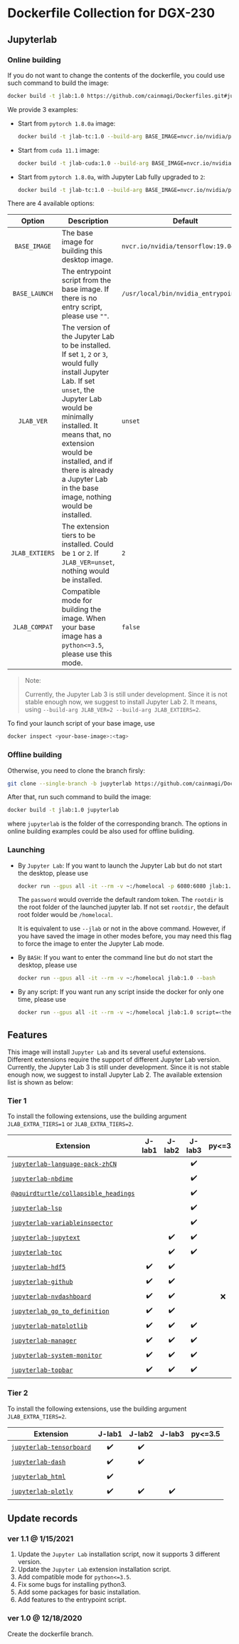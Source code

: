 # Dockerfile Collection for DGX-230

## Jupyterlab

### Online building

If you do not want to change the contents of the dockerfile, you could use such command to build the image:

```Bash
docker build -t jlab:1.0 https://github.com/cainmagi/Dockerfiles.git#jupyterlab
```

We provide 3 examples:

* Start from `pytorch 1.8.0a` image:

    ```bash
    docker build -t jlab-tc:1.0 --build-arg BASE_IMAGE=nvcr.io/nvidia/pytorch:20.12-py3 --build-arg BASE_LAUNCH=/usr/local/bin/nvidia_entrypoint.sh https://github.com/cainmagi/Dockerfiles.git#jupyterlab
    ```

* Start from `cuda 11.1` image:

    ```bash
    docker build -t jlab-cuda:1.0 --build-arg BASE_IMAGE=nvcr.io/nvidia/cuda:11.1-cudnn8-runtime-ubuntu20.04 --build-arg BASE_LAUNCH="" https://github.com/cainmagi/Dockerfiles.git#jupyterlab
    ```

* Start from `pytorch 1.8.0a`, with Jupyter Lab fully upgraded to `2`:

    ```bash
    docker build -t jlab-tc:1.0 --build-arg BASE_IMAGE=nvcr.io/nvidia/pytorch:20.12-py3 --build-arg BASE_LAUNCH=/usr/local/bin/nvidia_entrypoint.sh --build-arg JLAB_VER=2 --build-arg JLAB_EXTIERS=2 https://github.com/cainmagi/Dockerfiles.git#jupyterlab
    ```

There are 4 available options:

| Option | Description | Default |
| :-----: | ----- | ----- |
| `BASE_IMAGE` | The base image for building this desktop image. | `nvcr.io/nvidia/tensorflow:19.04-py3` |
| `BASE_LAUNCH` | The entrypoint script from the base image. If there is no entry script, please use `""`. | `/usr/local/bin/nvidia_entrypoint.sh` |
| `JLAB_VER` | The version of the Jupyter Lab to be installed. If set `1`, `2` or `3`, would fully install Jupyter Lab. If set `unset`, the Jupyter Lab would be minimally installed. It means that, no extension would be installed, and if there is already a Jupyter Lab in the base image, nothing would be installed. | `unset` |
| `JLAB_EXTIERS` | The extension tiers to be installed. Could be `1` or `2`. If `JLAB_VER=unset`, nothing would be installed. | `2` |
| `JLAB_COMPAT` | Compatible mode for building the image. When your base image has a `python<=3.5`, please use this mode. | `false` |

> Note:
>
> Currently, the Jupyter Lab 3 is still under development. Since it is not stable enough now, we suggest to install Jupyter Lab 2. It means, using `--build-arg JLAB_VER=2 --build-arg JLAB_EXTIERS=2`.

To find your launch script of your base image, use

```bash
docker inspect <your-base-image>:<tag>
```

### Offline building

Otherwise, you need to clone the branch firsly:

```Bash
git clone --single-branch -b jupyterlab https://github.com/cainmagi/Dockerfiles.git jupyterlab
```

After that, run such command to build the image:

```Bash
docker build -t jlab:1.0 jupyterlab
```

where `jupyterlab` is the folder of the corresponding branch. The options in online building examples could be also used for offline buliding.

### Launching

* By `Jupyter Lab`: If you want to launch the Jupyter Lab but do not start the desktop, please use

    ```bash
    docker run --gpus all -it --rm -v ~:/homelocal -p 6080:6080 jlab:1.0 password=openjupyter rootdir=/homelocal
    ```

    The `password` would override the default random token. The `rootdir` is the root folder of the launched jupyter lab. If not set `rootdir`, the default root folder would be `/homelocal`.

    It is equivalent to use `--jlab` or not in the above command. However, if you have saved the image in other modes before, you may need this flag to force the image to enter the Jupyter Lab mode.

* By `BASH`: If you want to enter the command line but do not start the desktop, please use

    ```bash
    docker run --gpus all -it --rm -v ~:/homelocal jlab:1.0 --bash
    ```

* By any script: If you want run any script inside the docker for only one time, please use

    ```bash
    docker run --gpus all -it --rm -v ~:/homelocal jlab:1.0 script=<the-path-to-your-script>
    ```

## Features

This image will install `Jupyter Lab` and its several useful extensions. Different extensions require the support of different Jupyter Lab version. Currently, the Jupyter Lab 3 is still under development. Since it is not stable enough now, we suggest to install Jupyter Lab 2. The available extension list is shown as below:

### Tier 1

To install the following extensions, use the building argument `JLAB_EXTRA_TIERS=1` or `JLAB_EXTRA_TIERS=2`.

| Extension | J-lab1 | J-lab2 | J-lab3 | py<=3.5 |
| ----- | :-----: | :-----: | :-----: | :-----: |
| [`jupyterlab-language-pack-zhCN`](https://github.com/jupyterlab/language-packs)                  | | | :heavy_check_mark: | |
| [`jupyterlab-nbdime`](https://github.com/jupyter/nbdime)                                         | | | :heavy_check_mark: | |
| [`@aquirdturtle/collapsible_headings`](https://github.com/aquirdTurtle/Collapsible_Headings)     | | | :heavy_check_mark: | |
| [`jupyterlab-lsp`](https://github.com/krassowski/jupyterlab-lsp)                                 | | | :heavy_check_mark: | |
| [`jupyterlab-variableinspector`](https://github.com/lckr/jupyterlab-variableInspector)           | | | :heavy_check_mark: | |
| [`jupyterlab-jupytext`](https://github.com/mwouts/jupytext/tree/master/packages/labextension)    | | :heavy_check_mark: | :heavy_check_mark: | |
| [`jupyterlab-toc`](https://github.com/jupyterlab/jupyterlab-toc)                                 | | :heavy_check_mark: | :heavy_check_mark: | |
| [`jupyterlab-hdf5`](https://github.com/jupyterlab/jupyterlab-hdf5)                               | :heavy_check_mark: | :heavy_check_mark: | | |
| [`jupyterlab-github`](https://github.com/jupyterlab/jupyterlab-github)                           | :heavy_check_mark: | :heavy_check_mark: | | |
| [`jupyterlab-nvdashboard`](https://github.com/rapidsai/jupyterlab-nvdashboard)                   | :heavy_check_mark: | :heavy_check_mark: | | :x: |
| [`jupyterlab_go_to_definition`](https://github.com/krassowski/jupyterlab-go-to-definition)       | :heavy_check_mark: | :heavy_check_mark: | | |
| [`jupyterlab-matplotlib`](https://github.com/matplotlib/jupyter-matplotlib.git)                  | :heavy_check_mark: | :heavy_check_mark: | :heavy_check_mark: | |
| [`jupyterlab-manager`](https://github.com/jupyter-widgets/ipywidgets) | :heavy_check_mark:       | :heavy_check_mark: | :heavy_check_mark: | |
| [`jupyterlab-system-monitor`](https://github.com/jtpio/jupyterlab-system-monitor)                | :heavy_check_mark: | :heavy_check_mark: | :heavy_check_mark: | |
| [`jupyterlab-topbar`](https://github.com/jtpio/jupyterlab-topbar)                                | :heavy_check_mark: | :heavy_check_mark: | :heavy_check_mark: | |

### Tier 2

To install the following extensions, use the building argument `JLAB_EXTRA_TIERS=2`.

| Extension | J-lab1 | J-lab2 | J-lab3 | py<=3.5 |
| ----- | :-----: | :-----: | :-----: | :-----: |
| [`jupyterlab-tensorboard`](https://github.com/chaoleili/jupyterlab_tensorboard) | :heavy_check_mark: | :heavy_check_mark: | | |
| [`jupyterlab-dash`](https://github.com/plotly/jupyterlab-dash)                  | :heavy_check_mark: | :heavy_check_mark: | | |
| [`jupyterlab_html`](https://github.com/mflevine/jupyterlab_html)                | :heavy_check_mark: | | | |
| [`jupyterlab-plotly`](https://github.com/plotly/plotly.py)                      | :heavy_check_mark: | :heavy_check_mark: | :heavy_check_mark: | |

## Update records

### ver 1.1 @ 1/15/2021

1. Update the `Jupyter Lab` installation script, now it supports 3 different version.
2. Update the `Jupyter Lab` extension installation script.
3. Add compatible mode for `python<=3.5`.
4. Fix some bugs for installing python3.
5. Add some packages for basic installation.
6. Add features to the entrypoint script.

### ver 1.0 @ 12/18/2020

Create the dockerfile branch.
